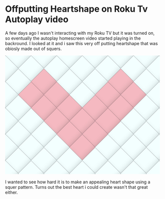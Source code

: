 # Offputting Heartshape on Roku Tv Autoplay video

A few days ago I wasn't interacting with my Roku TV but it was turned on, so eventually the autoplay homescreen video started playing in the backround. I looked at it and i saw this very off putting heartshape that was obiosly made out of squers. 

![Screenshot](src/assets/heartexample.jpg)

I wanted to see how hard it is to make an appealing heart shape using a squer pattern. Turns out the best heart i could create wasn't that great either. 
